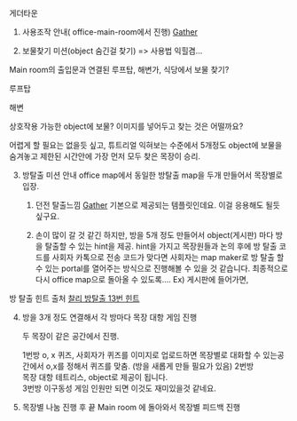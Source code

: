 게더타운 

1. 사용조작 안내( office-main-room에서 진행)
[Gather](https://gather.town/app/TtL4H3NQvMRraYLZ/heartbeat_test_2)
[](fig0.png)
	
2. 보물찾기 미션(object 숨긴걸 찾기) => 사용법 익힐겸…
	
Main room의 출입문과 연결된
루프탑, 해변가, 식당에서 보물 찾기?

[](fig1.png)

루프탑

[](fig2.png)
해변
[](fig3.png)

상호작용 가능한 object에 보물? 이미지를 넣어두고 찾는 것은 어떨까요?
[](fig4.png)

[](fig5.png)
어렵게 할 필요는 없을듯 싶고, 튜트리얼 익혀보는 수준에서 
5개정도 object에 보물을 숨겨놓고 제한된 시간안에 가장 먼저 모두 찾은 목장이 승리. 

3. 방탈출 미션 안내 
	office map에서 동일한 방탈출 map을  두개 만들어서 목장별로 입장. 
		
	1.  던전 탈출느낌 [Gather](https://gather.town/app/CMWASZYAsROSCqqX/heart_beat_escape)
	기본으로 제공되는 템플릿인데요. 이걸 응용해도 될듯 싶구요.

	2. 손이 많이 갈 것 같긴 하지만,  방을 5개 정도 만들어서 object(게시판) 마다 방을 탈출할 수 있는 hint을 제공. hint을 가지고 목장원들과 논의 후에 방 탈출 코드를 사회자 카톡으로 전송
	코드가 맞다면 사회자는 map maker로 방 탈출 할 수 있는 portal를 열어주는 방식으로 진행해볼 수 있을 것 같습니다.
최종적으로 다시 office map으로 돌아올 수 있도록….
Ex)
[](fig6.png)
게시판에 들어가면, 
[](fig7.png)

방 탈출 힌트 출처
[찰리 방탈출 13번 힌트](https://enjoyrightnow.tistory.com/91)


4.  방을 3개 정도 연결해서 각 방마다 목장 대항 게임 진행
	
	두 목장이 같은 공간에서 진행.

	1번방 o, x 퀴즈, 사회자가 퀴즈를 이미지로 업로드하면
목장별로 대화할 수 있는공간에서 o,x를 정해서 퀴즈를 맞춤.
(방을 새롭게 만들 필요가 있음)
[](fig8.png)
	2번방  
		목장 대항 테트리스, object로 제공이 됩니다.	
[](fig9.png)
	3번방
		이구동성 게임
		인원만 되면 이것도 재미있을것 같네요.

5. 목장별 나눔 진행 후 끝
Main room 에 돌아와서 목장별 피드백 진행
		

